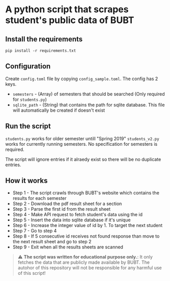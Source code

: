 # A python script that scrapes student's public data of BUBT

## Install the requirements
`pip install -r requirements.txt`

## Configuration
Create `config.toml` file by copying `config_sample.toml`. The config has 2 keys.
- `semesters` - (Array) of semesters that should be searched (Only required for `students.py`)
- `sqlite_path` - (String) that contains the path for sqlite database. This file will automatically be created if doesn't exist

## Run the script
`students.py` works for older semester untill "Spring 2019"
`students_v2.py` works for currently running semesters. No specification for semesters is required.


The script will ignore entries if it alraedy exist so there will be no duplicate entries.

## How it works
- Step 1 - The script crawls through BUBT's website which contains the results for each semester
- Step 2 - Download the pdf result sheet for a section
- Step 3 - Parse the first id from the result sheet
- Step 4 - Make API request to fetch student's data using the id
- Step 5 - Insert the data into sqlite database if it's unique
- Step 6 - Increase the integer value of id by 1. To target the next student
- Step 7 - Go to step 4
- Step 8 - If 5 consecutive id receives not found response than move to the next result sheet and go to step 2
- Step 9 - Exit when all the results sheets are scanned



> :warning: **The script was written for educational purpose only.**: It only fetches the data that are publicly made available by BUBT. The autohor of this repository will not be responsible for any harmful use of this script!